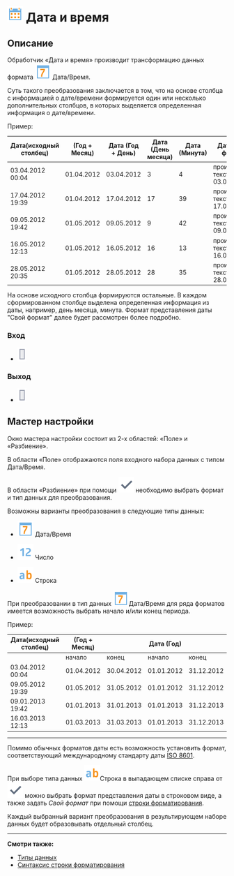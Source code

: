 # ![](../../media/app/icons/component-18/component-default-08.svg) Дата и время

## Описание

Обработчик «Дата и время» производит трансформацию данных формата ![](../../media/app/icons/datatype-18/datatype-default-05.svg) Дата/Время.

Суть такого преобразования заключается в том, что на основе столбца с информацией о дате/времени формируется один или несколько дополнительных столбцов, в которых выделяется определенная информация о дате/времени.

Пример:

 | Дата(исходный столбец) | (Год + Месяц) | Дата (Год + День) | Дата (День месяца) | Дата (Минута) | Дата (Свой формат) |
 | --------- | --------- | --------- | --------- | --------- | --------- |
 | 03.04.2012 00:04 | 01.04.2012 | 03.04.2012 | 3 | 4 | произвольный текст - 03.04.12 |
 | 17.04.2012 19:39 | 01.04.2012 | 17.04.2012 | 17 | 39 | произвольный текст - 17.04.12 |
 | 09.05.2012 19:42 | 01.05.2012 | 09.05.2012 | 9 | 42 | произвольный текст - 09.05.12 |
 | 16.05.2012 12:13 | 01.05.2012 | 16.05.2012 | 16 | 13 | произвольный текст - 16.05.12 |
 | 28.05.2012 20:35 | 01.05.2012 | 28.05.2012 | 28 | 35 | произвольный текст - 28.05.12 |

На основе исходного столбца формируются остальные. В каждом сформированном столбце выделена определенная информация из даты, например, день месяца, минута. Формат представления даты "Свой формат" далее будет рассмотрен более подробно.

### Вход

* ![](../../media/app/icons/ports/table-inactive.svg)

### Выход

* ![](../../media/app/icons/ports/table-inactive.svg)

## Мастер настройки

Окно мастера настройки состоит из 2-х областей: «Поле» и «Разбиение».

В области «Поле» отображаются поля  входного набора данных с типом Дата/Время.

В области «Разбиение» при помощи ![](../../media/app/icons/toolbar-18/toolbar-18-102.svg) необходимо выбрать формат и тип данных для преобразования.

Возможны варианты преобразования в следующие типы данных:

* ![](../../media/app/icons/datatype-18/datatype-default-05.svg) Дата/Время

* ![](../../media/app/icons/datatype-18/datatype-default-02.svg) Число

* ![](../../media/app/icons/datatype-18/datatype-default-01.svg) Строка

При преобразовании в тип данных ![](../../media/app/icons/datatype-18/datatype-default-05.svg)Дата/Время для ряда форматов имеется возможность выбрать начало и/или конец периода.

Пример:

| Дата(исходный столбец) | (Год + Месяц) | | Дата (Год) | |
| --------- | --------- | --------- |--------- | --------- |
| | начало | конец | начало | конец |
| 03.04.2012 00:04 | 01.04.2012 | 30.04.2012 | 01.01.2012 | 31.12.2012 |
| 09.05.2012 19:39 | 01.05.2012 | 31.05.2012 | 01.01.2012 | 31.12.2012 |
| 09.01.2013 19:42 | 01.01.2013 | 31.01.2013 | 01.01.2013 | 31.12.2013 |
| 16.03.2013 12:13 | 01.03.2013 | 31.03.2013 | 01.01.2013 | 31.12.2013 |

------

Помимо обычных форматов даты есть возможность установить формат, соответствующий международному стандарту даты [ISO 8601](https://ru.wikipedia.org/wiki/ISO-8601).

При выборе типа данных ![](../../media/app/icons/datatype-18/datatype-default-01.svg)Строка в выпадающем списке справа от ![](../../media/app/icons/toolbar-18/toolbar-18-102.svg) можно выбрать формат представления даты в строковом виде, а также задать *Свой формат* при помощи [строки форматирования](./trans-datatime/syntax.md).

Каждый выбранный вариант преобразования в результирующем наборе данных будет образовывать отдельный столбец.

------

**Смотри также:**

* [Типы данных](../../data/datatype.md)
* [Синтаксис строки форматирования](./trans-datatime/syntax.md)
